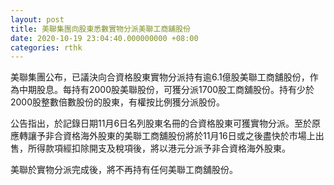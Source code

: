 ```yaml
---
layout: post
title: 美聯集團向股東悉數實物分派美聯工商舖股份
date: 2020-10-19 23:04:40.000000000 +08:00
categories: rthk
---
```


美聯集團公布，已議決向合資格股東實物分派持有逾6.1億股美聯工商舖股份，作為中期股息。每持有2000股美聯股份，可獲分派1700股工商舖股份。持有少於2000股整數倍數股份的股東，有權按比例獲分派股份。

公告指出，於記錄日期11月6日名列股東名冊的合資格股東可獲實物分派。至於原應轉讓予非合資格海外股東的美聯工商舖股份將於11月16日或之後盡快於市場上出售，所得款項經扣除開支及稅項後，將以港元分派予非合資格海外股東。

美聯於實物分派完成後，將不再持有任何美聯工商舖股份。
